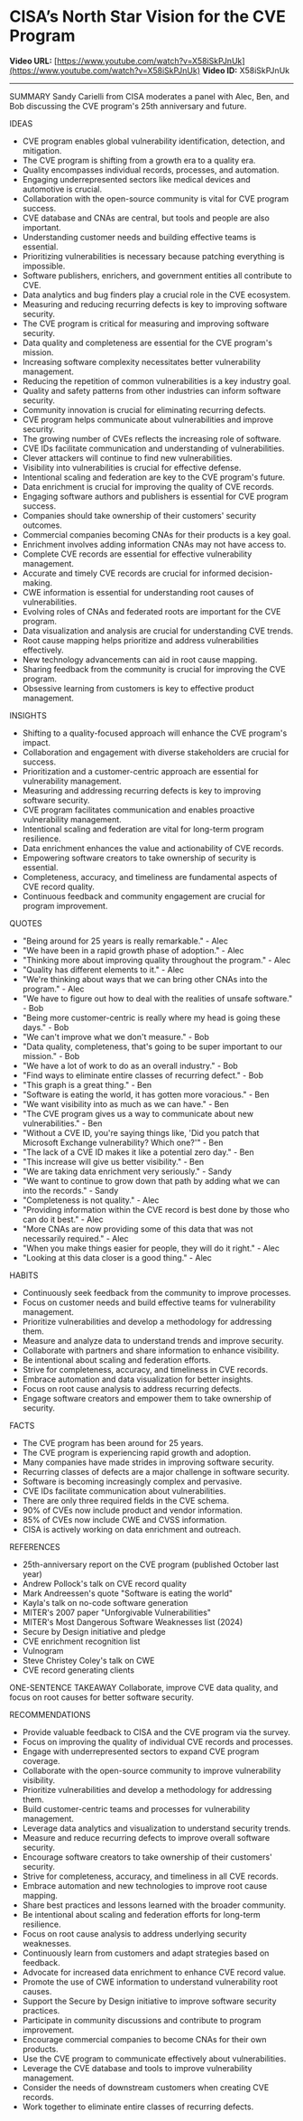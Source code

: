 # CISA’s North Star Vision for the CVE Program

**Video URL:** [https://www.youtube.com/watch?v=X58iSkPJnUk](https://www.youtube.com/watch?v=X58iSkPJnUk)
**Video ID:** X58iSkPJnUk

---

SUMMARY
Sandy Carielli from CISA moderates a panel with Alec, Ben, and Bob discussing the CVE program's 25th anniversary and future.

IDEAS
* CVE program enables global vulnerability identification, detection, and mitigation.
* The CVE program is shifting from a growth era to a quality era.
* Quality encompasses individual records, processes, and automation.
* Engaging underrepresented sectors like medical devices and automotive is crucial.
* Collaboration with the open-source community is vital for CVE program success.
* CVE database and CNAs are central, but tools and people are also important.
* Understanding customer needs and building effective teams is essential.
* Prioritizing vulnerabilities is necessary because patching everything is impossible.
* Software publishers, enrichers, and government entities all contribute to CVE.
* Data analytics and bug finders play a crucial role in the CVE ecosystem.
* Measuring and reducing recurring defects is key to improving software security.
* The CVE program is critical for measuring and improving software security.
* Data quality and completeness are essential for the CVE program's mission.
* Increasing software complexity necessitates better vulnerability management.
* Reducing the repetition of common vulnerabilities is a key industry goal.
* Quality and safety patterns from other industries can inform software security.
* Community innovation is crucial for eliminating recurring defects.
* CVE program helps communicate about vulnerabilities and improve security.
* The growing number of CVEs reflects the increasing role of software.
* CVE IDs facilitate communication and understanding of vulnerabilities.
* Clever attackers will continue to find new vulnerabilities.
* Visibility into vulnerabilities is crucial for effective defense.
* Intentional scaling and federation are key to the CVE program's future.
* Data enrichment is crucial for improving the quality of CVE records.
* Engaging software authors and publishers is essential for CVE program success.
* Companies should take ownership of their customers' security outcomes.
* Commercial companies becoming CNAs for their products is a key goal.
* Enrichment involves adding information CNAs may not have access to.
* Complete CVE records are essential for effective vulnerability management.
* Accurate and timely CVE records are crucial for informed decision-making.
* CWE information is essential for understanding root causes of vulnerabilities.
* Evolving roles of CNAs and federated roots are important for the CVE program.
* Data visualization and analysis are crucial for understanding CVE trends.
* Root cause mapping helps prioritize and address vulnerabilities effectively.
* New technology advancements can aid in root cause mapping.
* Sharing feedback from the community is crucial for improving the CVE program.
* Obsessive learning from customers is key to effective product management.

INSIGHTS
* Shifting to a quality-focused approach will enhance the CVE program's impact.
* Collaboration and engagement with diverse stakeholders are crucial for success.
* Prioritization and a customer-centric approach are essential for vulnerability management.
* Measuring and addressing recurring defects is key to improving software security.
* CVE program facilitates communication and enables proactive vulnerability management.
* Intentional scaling and federation are vital for long-term program resilience.
* Data enrichment enhances the value and actionability of CVE records.
* Empowering software creators to take ownership of security is essential.
* Completeness, accuracy, and timeliness are fundamental aspects of CVE record quality.
* Continuous feedback and community engagement are crucial for program improvement.

QUOTES
* "Being around for 25 years is really remarkable." - Alec
* "We have been in a rapid growth phase of adoption." - Alec
* "Thinking more about improving quality throughout the program." - Alec
* "Quality has different elements to it." - Alec
* "We're thinking about ways that we can bring other CNAs into the program." - Alec
* "We have to figure out how to deal with the realities of unsafe software." - Bob
* "Being more customer-centric is really where my head is going these days." - Bob
* "We can't improve what we don't measure." - Bob
* "Data quality, completeness, that's going to be super important to our mission." - Bob
* "We have a lot of work to do as an overall industry." - Bob
* "Find ways to eliminate entire classes of recurring defect." - Bob
* "This graph is a great thing." - Ben
* "Software is eating the world, it has gotten more voracious." - Ben
* "We want visibility into as much as we can have." - Ben
* "The CVE program gives us a way to communicate about new vulnerabilities." - Ben
* "Without a CVE ID, you're saying things like, 'Did you patch that Microsoft Exchange vulnerability? Which one?'" - Ben
* "The lack of a CVE ID makes it like a potential zero day." - Ben
* "This increase will give us better visibility." - Ben
* "We are taking data enrichment very seriously." - Sandy
* "We want to continue to grow down that path by adding what we can into the records." - Sandy
* "Completeness is not quality." - Alec
* "Providing information within the CVE record is best done by those who can do it best." - Alec
* "More CNAs are now providing some of this data that was not necessarily required." - Alec
* "When you make things easier for people, they will do it right." - Alec
* "Looking at this data closer is a good thing." - Alec

HABITS
* Continuously seek feedback from the community to improve processes.
* Focus on customer needs and build effective teams for vulnerability management.
* Prioritize vulnerabilities and develop a methodology for addressing them.
* Measure and analyze data to understand trends and improve security.
* Collaborate with partners and share information to enhance visibility.
* Be intentional about scaling and federation efforts.
* Strive for completeness, accuracy, and timeliness in CVE records.
* Embrace automation and data visualization for better insights.
* Focus on root cause analysis to address recurring defects.
* Engage software creators and empower them to take ownership of security.

FACTS
* The CVE program has been around for 25 years.
* The CVE program is experiencing rapid growth and adoption.
* Many companies have made strides in improving software security.
* Recurring classes of defects are a major challenge in software security.
* Software is becoming increasingly complex and pervasive.
* CVE IDs facilitate communication about vulnerabilities.
* There are only three required fields in the CVE schema.
* 90% of CVEs now include product and vendor information.
* 85% of CVEs now include CWE and CVSS information.
* CISA is actively working on data enrichment and outreach.

REFERENCES
* 25th-anniversary report on the CVE program (published October last year)
* Andrew Pollock's talk on CVE record quality
* Mark Andreessen's quote "Software is eating the world"
* Kayla's talk on no-code software generation
* MITER's 2007 paper "Unforgivable Vulnerabilities"
* MITER's Most Dangerous Software Weaknesses list (2024)
* Secure by Design initiative and pledge
* CVE enrichment recognition list
* Vulnogram
* Steve Christey Coley's talk on CWE
* CVE record generating clients

ONE-SENTENCE TAKEAWAY
Collaborate, improve CVE data quality, and focus on root causes for better software security.

RECOMMENDATIONS
* Provide valuable feedback to CISA and the CVE program via the survey.
* Focus on improving the quality of individual CVE records and processes.
* Engage with underrepresented sectors to expand CVE program coverage.
* Collaborate with the open-source community to improve vulnerability visibility.
* Prioritize vulnerabilities and develop a methodology for addressing them.
* Build customer-centric teams and processes for vulnerability management.
* Leverage data analytics and visualization to understand security trends.
* Measure and reduce recurring defects to improve overall software security.
* Encourage software creators to take ownership of their customers' security.
* Strive for completeness, accuracy, and timeliness in all CVE records.
* Embrace automation and new technologies to improve root cause mapping.
* Share best practices and lessons learned with the broader community.
* Be intentional about scaling and federation efforts for long-term resilience.
* Focus on root cause analysis to address underlying security weaknesses.
* Continuously learn from customers and adapt strategies based on feedback.
* Advocate for increased data enrichment to enhance CVE record value.
* Promote the use of CWE information to understand vulnerability root causes.
* Support the Secure by Design initiative to improve software security practices.
* Participate in community discussions and contribute to program improvement.
* Encourage commercial companies to become CNAs for their own products.
* Use the CVE program to communicate effectively about vulnerabilities.
* Leverage the CVE database and tools to improve vulnerability management.
* Consider the needs of downstream customers when creating CVE records.
* Work together to eliminate entire classes of recurring defects.
